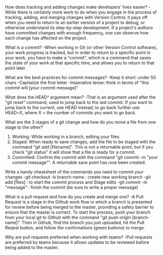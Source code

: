 
How does tracking and adding changes make developers' lives easier?
-While there is certainly more work to do when you engage in the process of tracking, adding, and merging changes with Version Control, it pays off when you need to return to an earlier version of a project to debug, or otherwise understand its step-by-step development. If a project's authors have committed changes with enough frequency, one can observe how each change has affected on the project.

What is a commit?
-When working in Git (or other Version Control software), your work progress is tracked, but in order to return to a specific point in your work, you have to make a "commit", which is a command that saves the state of your work at that specific time, and allows you to return to that point later.

What are the best practices for commit messages?
-Keep it short: under 50 chars
-Capitalize the first letter
-Imperative tense: think in terms of "this commit will [your commit message]"

What does the HEAD^ argument mean?
-That is an argument used after the "git reset" command, used to jump back to the last commit.  If you want to jump back to the current, use HEAD instead; to go back further use HEAD~X, where X = the number of commits you want to go back.

What are the 3 stages of a git change and how do you move a file from one stage to the other?
1) Working: While working in a branch, editing your files.
2) Staged: When ready to save changes, add the file to be staged with the command "git add [filename]". This is not a returnable point, but if you check "git status" it will show that a file is ready for a commit.
3) Committed: Confirm the commit with the command "git commit -m "your commit message"".  A returnable save point has now been created.

Write a handy cheatsheet of the commands you need to commit your changes
-git checkout -b branch-name : create new working branch
-git add [files] : to start the commit process and Stage edits
-git commit -m "message" : finish the commit (be sure to write a proper message)

What is a pull request and how do you create and merge one?
-A Pull Request is a stage in the Github work flow in which a branch is presented for review before being merged to the master, providing a safety barrier to ensure that the master is correct.  To start the process, push your branch from your local git to Github with the command "git push origin [branch-name]". Then in Github, find the branch you just uploaded, hit the Pull Reqest button, and follow the confirmations (green buttons) to merge.

Why are pull requests preferred when working with teams?
-Pull requests are preferred by teams because it allows updates to be reviewed before being added to the master.